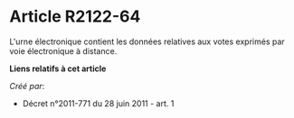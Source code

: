 # Article R2122-64

L'urne électronique contient les données relatives aux votes exprimés par voie électronique à distance.

**Liens relatifs à cet article**

_Créé par_:

  - Décret n°2011-771 du 28 juin 2011 - art. 1

